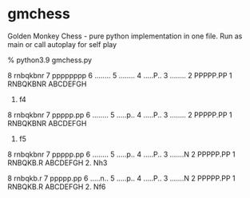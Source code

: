 # gmchess

Golden Monkey Chess - pure python implementation in one file.
Run as main or call autoplay for self play

 % python3.9 gmchess.py

8 rnbqkbnr
7 pppppppp
6 ........
5 ........
4 .....P..
3 ........
2 PPPPP.PP
1 RNBQKBNR
  ABCDEFGH
1. f4

8 rnbqkbnr
7 ppppp.pp
6 ........
5 .....p..
4 .....P..
3 ........
2 PPPPP.PP
1 RNBQKBNR
  ABCDEFGH
1. f5

8 rnbqkbnr
7 ppppp.pp
6 ........
5 .....p..
4 .....P..
3 .......N
2 PPPPP.PP
1 RNBQKB.R
  ABCDEFGH
2. Nh3

8 rnbqkb.r
7 ppppp.pp
6 .....n..
5 .....p..
4 .....P..
3 .......N
2 PPPPP.PP
1 RNBQKB.R
  ABCDEFGH
2. Nf6
